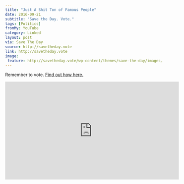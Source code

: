 ```yaml
---
title: "Just A Shit Ton of Famous People"
date: 2016-09-21
subtitle: "Save the Day. Vote."
tags: [Politics]
fromMy: YouTube
category: Linked
layout: post
via: Save The Day
source: http://savetheday.vote
link: http://savetheday.vote
image:
 feature: http://savetheday.vote/wp-content/themes/save-the-day/images/3d-logo.png
---
```


Remember to vote. [Find out how here.](http://savetheday.vote)

<!-- more -->  

<iframe width="560" height="315" src="https://www.youtube.com/embed/nRp1CK_X_Yw" frameborder="0" allowfullscreen></iframe>